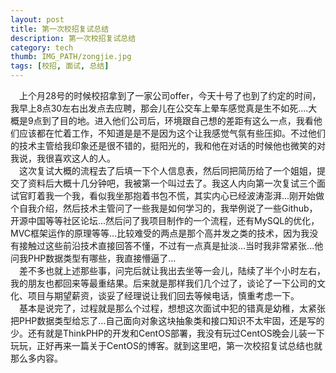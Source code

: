 ```yaml
---
layout: post
title: 第一次校招复试总结
description: 第一次校招复试总结
category: tech
thumb: IMG_PATH/zongjie.jpg
tags: [校招, 面试, 总结]
---
```


&emsp;上个月28号的时候校招拿到了一家公司offer，今天十号了也到了约定的时间，我早上8点30左右出发点去应聘，那会儿在公交车上晕车感觉真是生不如死....大概是9点到了目的地。进入他们公司后，环境跟自己想的差距有这么一点，我看他们应该都在忙着工作，不知道是是不是因为这个让我感觉气氛有些压抑。不过他们的技术主管给我印象还是很不错的，挺阳光的，我和他在对话的时候他也微笑的对我说，我很喜欢这人的人。  
&emsp;这次复试大概的流程去了后填一下个人信息表，然后同把简历给了一个姐姐，提交了资料后大概十几分钟吧，我被第一个叫过去了。我这人内向第一次复试三个面试官盯着我一个我，看似我坐那抱着书包不慌，其实内心已经波涛澎湃...刚开始做个自我介绍，然后技术主管问了一些我是如何学习的，我举例说了一些Github，开源中国等等社区论坛...然后问了我项目制作的一个流程，还有MySQL的优化，MVC框架运作的原理等等...比较难受的两点是那个高并发之类的技术，因为我没有接触过这些前沿技术直接回答不懂，不过有一点真是扯淡...当时我非常紧张...他问我PHP数据类型有哪些，我直接懵逼了...  
&emsp;差不多也就上述那些事，问完后就让我出去坐等一会儿，陆续了半个小时左右，我的朋友也都回来等最重结果。后来就是那样我们几个过了，谈论了一下公司的文化、项目与期望薪资，谈妥了经理说让我们回去等候电话，慎重考虑一下。  
&emsp;基本是说完了，过程就是那么个过程，想想这次面试中犯的错真是幼稚，太紧张把PHP数据类型给忘了...自己面向对象这块抽象类和接口知识不太牢固，还是写的少。还有就是ThinkPHP的开发和CentOS部署，我没有玩过CentOS晚会儿装一下玩玩，正好再来一篇关于CentOS的博客。就到这里吧，第一次校招复试总结也就那么多内容。